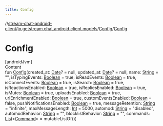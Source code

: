 ```yaml
---
title: Config
---
```

//[stream-chat-android-client](../../../index.md)/[io.getstream.chat.android.client.models](../index.md)/[Config](index.md)/[Config](Config.md)



# Config  
[androidJvm]  
Content  
fun [Config](Config.md)(created_at: [Date](https://developer.android.com/reference/kotlin/java/util/Date.html)? = null, updated_at: [Date](https://developer.android.com/reference/kotlin/java/util/Date.html)? = null, name: [String](https://kotlinlang.org/api/latest/jvm/stdlib/kotlin/-string/index.html) = "", isTypingEvents: [Boolean](https://kotlinlang.org/api/latest/jvm/stdlib/kotlin/-boolean/index.html) = true, isReadEvents: [Boolean](https://kotlinlang.org/api/latest/jvm/stdlib/kotlin/-boolean/index.html) = true, isConnectEvents: [Boolean](https://kotlinlang.org/api/latest/jvm/stdlib/kotlin/-boolean/index.html) = true, isSearch: [Boolean](https://kotlinlang.org/api/latest/jvm/stdlib/kotlin/-boolean/index.html) = true, isReactionsEnabled: [Boolean](https://kotlinlang.org/api/latest/jvm/stdlib/kotlin/-boolean/index.html) = true, isRepliesEnabled: [Boolean](https://kotlinlang.org/api/latest/jvm/stdlib/kotlin/-boolean/index.html) = true, isMutes: [Boolean](https://kotlinlang.org/api/latest/jvm/stdlib/kotlin/-boolean/index.html) = true, uploadsEnabled: [Boolean](https://kotlinlang.org/api/latest/jvm/stdlib/kotlin/-boolean/index.html) = true, urlEnrichmentEnabled: [Boolean](https://kotlinlang.org/api/latest/jvm/stdlib/kotlin/-boolean/index.html) = true, customEventsEnabled: [Boolean](https://kotlinlang.org/api/latest/jvm/stdlib/kotlin/-boolean/index.html) = false, pushNotificationsEnabled: [Boolean](https://kotlinlang.org/api/latest/jvm/stdlib/kotlin/-boolean/index.html) = true, messageRetention: [String](https://kotlinlang.org/api/latest/jvm/stdlib/kotlin/-string/index.html) = "infinite", maxMessageLength: [Int](https://kotlinlang.org/api/latest/jvm/stdlib/kotlin/-int/index.html) = 5000, automod: [String](https://kotlinlang.org/api/latest/jvm/stdlib/kotlin/-string/index.html) = "disabled", automodBehavior: [String](https://kotlinlang.org/api/latest/jvm/stdlib/kotlin/-string/index.html) = "", blocklistBehavior: [String](https://kotlinlang.org/api/latest/jvm/stdlib/kotlin/-string/index.html) = "", commands: [List](https://kotlinlang.org/api/latest/jvm/stdlib/kotlin.collections/-list/index.html)&lt;[Command](../Command/index.md)&gt; = mutableListOf())  



